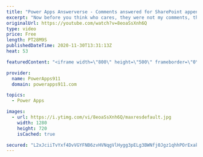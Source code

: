 ```yaml
---
title: "Power Apps Answerverse - Comments answered for SharePoint append only, Images in Dataverse, and more"
excerpt: "Now before you think who cares, they were not my comments, there is some cool stuff in here quickly covered. I talk about SharePoint folders, security, attachments, and making an append only field. I also cover 3rd party image combinations, Images in Dataverse (CDS), viewing PDFs, and Reset. Also, you"
originalUrl: https://youtube.com/watch?v=8eoaSsXnh6Q
type: video
price: Free
length: PT28M9S
publishedDateTime: 2020-11-30T13:31:13Z
heat: 53

featuredContent: "<iframe width=\"800\" height=\"500\" frameborder=\"0\" src=\"https://www.youtube.com/embed/8eoaSsXnh6Q\" allow=\"accelerometer; autoplay; encrypted-media; gyroscope; picture-in-picture\" allowfullscreen></iframe>"

provider:
  name: PowerApps911
  domain: powerapps911.com

topics:
  - Power Apps

images:
  - url: https://i.ytimg.com/vi/8eoaSsXnh6Q/maxresdefault.jpg
    width: 1280
    height: 720
    isCached: true

secured: "L2xJciiTvYxf4DvVGYFNB6zvHVNqgVlHygg3pELg3BWNfj0Jgz1qhhPOrExak9zLSoODX5SWJ++4ikqyhrP3+pAWCYSkgync8EQEqc0dwQ4BtkxyIr8sTfJSvMhZa6oTUoovzI7YiFzvC0iU77LJentEBL0JT837qw24xV8ciofI05pumW6JpsgxL9ieGZmAI7Ma5HqkV4A0Mh7mCyJsOcUW700J3iExV8DwuCPoG1Ee2rnE5vIyrrQNhGcoeH7ebSOh+ZL0FY/QoNMZoGmpS4EQ8D+WylRzCUnZB1GQNS5AD7OZjcGWoDRXL5iLQfHiZIP/I5PkZi34abAcqxAccdqsxTKr4jQgJ51O2FtXw+wdw5rpIYtT26/+aMHanzao+WBsb6dQRRaOPPhwLjAU8A==;4V5ItmGWBGMBln10OxSejQ=="
---
```


